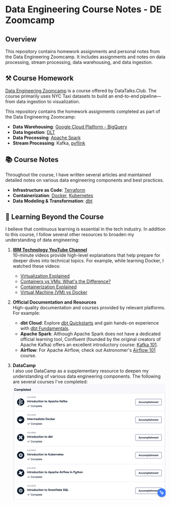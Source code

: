 
# Data Engineering Course Notes - DE Zoomcamp

## Overview

This repository contains homework assignments and personal notes from the Data Engineering Zoomcamp. It includes assignments and notes on data processing, stream processing, data warehousing, and data ingestion.

## ⚒️ Course Homework

[Data Engineering Zoomcamp](https://github.com/DataTalksClub/data-engineering-zoomcamp) is a course offered by DataTalks.Club. The course primarily uses NYC Taxi datasets to build an end-to-end pipeline—from data ingestion to visualization.


This repository contains the homework assignments completed as part of the Data Engineering Zoomcamp:

- **Data Warehousing**: [Google Cloud Platform - BigQuery](/bigquery/)
- **Data Ingestion**: [DLT](/dlt)
- **Data Processing**: [Apache Spark](/pyspark)
- **Stream Processing**: Kafka, [pyflink](/pyflink)

## 📚 Course Notes

Throughout the course, I have written several articles and maintained detailed notes on various data engineering components and best practices.

- **Infrastructure as Code**: [Terraform](/terraform)
- **Containerization**: [Docker](/docker), [Kubernetes](/k8s)
- **Data Modeling & Transformation**: [dbt](/dbt)

## 🌱 Learning Beyond the Course

I believe that continuous learning is essential in the tech industry. In addition to this course, I follow several other resources to broaden my understanding of data engineering:

1. **[IBM Technology YouTube Channel](https://www.youtube.com/@IBMTechnology)**  
   10-minute videos provide high-level explanations that help prepare for deeper dives into technical topics. For example, while learning Docker, I watched these videos:
   - [Virtualization Explained](https://www.youtube.com/watch?v=FZR0rG3HKIk)
   - [Containers vs VMs: What's the Difference?](https://www.youtube.com/watch?v=cjXI-yxqGTI)
   - [Containerization Explained](https://www.youtube.com/watch?v=0qotVMX-J5s)
   - [Virtual Machine (VM) vs Docker](https://www.youtube.com/watch?v=a1M_thDTqmU)

2. **Official Documentation and Resources**  
   High-quality documentation and courses provided by relevant platforms. For example:
   - **dbt Cloud**: Explore [dbt Quickstarts](https://docs.getdbt.com/docs/get-started-dbt) and gain hands-on experience with [dbt Fundamentals](https://learn.getdbt.com/courses/dbt-fundamentals).
   - **Apache Spark**: Although Apache Spark does not have a dedicated official learning tool, Confluent (founded by the original creators of Apache Kafka) offers an excellent introductory course: [Kafka 101](https://developer.confluent.io/courses/apache-kafka/events/).
   - **Airflow**: For Apache Airflow, check out Astronomer's [Airflow 101](https://academy.astronomer.io/path/airflow-101) course.

3. **DataCamp**  
   I also use DataCamp as a supplementary resource to deepen my understanding of various data engineering components. The following are several courses I've completed:
   ![DataCamp](docs/datacamp.png)


